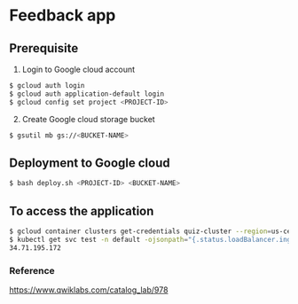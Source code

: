# Feedback app
## Prerequisite 
1. Login to Google cloud account
```bash
$ gcloud auth login 
$ gcloud auth application-default login
$ gcloud config set project <PROJECT-ID>
```
2. Create Google cloud storage bucket
```bash
$ gsutil mb gs://<BUCKET-NAME>
```
## Deployment to Google cloud
```bash
$ bash deploy.sh <PROJECT-ID> <BUCKET-NAME> 
```
## To access the application
```bash
$ gcloud container clusters get-credentials quiz-cluster --region=us-central1-a
$ kubectl get svc test -n default -ojsonpath="{.status.loadBalancer.ingress[].ip}"      
34.71.195.172         
```
### Reference
https://www.qwiklabs.com/catalog_lab/978 
